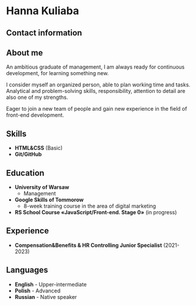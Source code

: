 # **Hanna Kuliaba**
## Contact information
## About me
An ambitious graduate of management, I am always ready for continuous development, for learning something new.

I consider myself an organized person, able to plan working time and tasks. Analytical and problem-solving skills, responsibility, attention to detail are also one of my strengths.

Eager to join a new team of people and gain new experience in the field of front-end development.
## Skills
- **HTML&CSS** (Basic)
- **Git/GitHub**
## Education
- **University of Warsaw**
    - Management
- **Google Skills of Tommorow**
	 - 8-week training course in the area of digital marketing
- **RS School Course «JavaScript/Front-end. Stage 0»** (in progress)
## Experience
- **Compensation&Benefits & HR Controlling Junior Specialist** (2021-2023)
## Languages
- **English** - Upper-intermediate
- **Polish** - Advanced
- **Russian** - Native speaker
